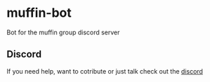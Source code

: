 # muffin-bot
Bot for the muffin group discord server

## Discord

If you need help, want to cotribute or just talk check out the [discord](https://discord.gg/nCa73qqv5Q)